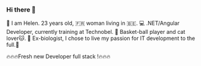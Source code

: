 ### Hi there 👋

👩 I am Helen. 23 years old, 🇫🇷 woman living in 🇧🇪. 
💻 .NET/Angular Developer, currently training at Technobel.
🏀 Basket-ball player and cat lover🐱.
🦋 Ex-biologist, I chose to live my passion for IT development to the full.🚀

🔥🔥🔥Fresh new Developer full stack !🔥🔥🔥

<!--
**Helene-Pro/Helene-Pro** is a ✨ _special_ ✨ repository because its `README.md` (this file) appears on your GitHub profile.

Here are some ideas to get you started:

- 🔭 I’m currently working on ...
- 🌱 I’m currently learning ...
- 👯 I’m looking to collaborate on ...
- 🤔 I’m looking for help with ...
- 💬 Ask me about ...
- 📫 How to reach me: ...
- 😄 Pronouns: ...
- ⚡ Fun fact: ...
-->
